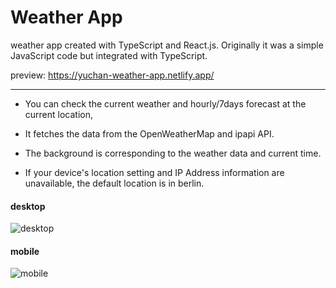 # Weather App
weather app created with TypeScript and React.js.
Originally it was a simple JavaScript code but integrated with TypeScript.


preview: https://yuchan-weather-app.netlify.app/

___

- You can check the current weather and hourly/7days forecast at the current location,

- It fetches the data from the OpenWeatherMap and ipapi API.

- The background is corresponding to the weather data and current time.

- If your device's location setting and IP Address information are unavailable, the default location is in berlin.


#### desktop

![desktop](https://i.imgur.com/7IEdlBUm.jpg)

#### mobile

![mobile](https://i.imgur.com/5zh41Nkm.jpg)



